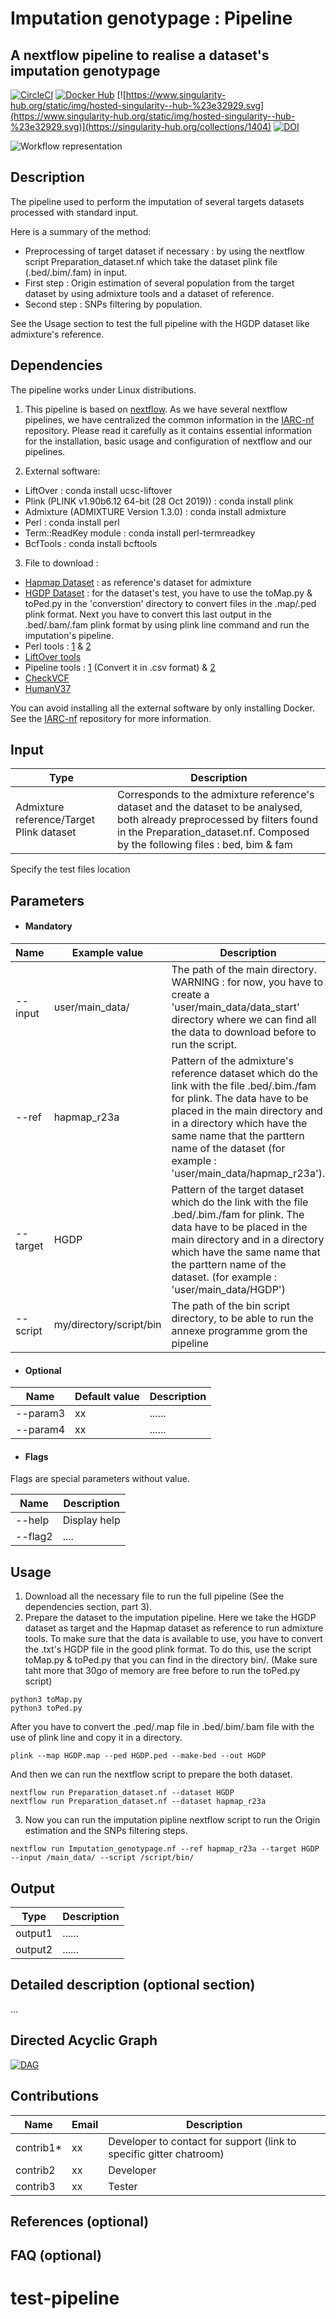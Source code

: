 # Imputation genotypage : Pipeline
## A nextflow pipeline to realise a dataset's imputation genotypage

[![CircleCI](https://circleci.com/gh/IARCbioinfo/template-nf.svg?style=svg)](https://circleci.com/gh/IARCbioinfo/template-nf)
[![Docker Hub](https://img.shields.io/badge/docker-ready-blue.svg)](https://hub.docker.com/r/iarcbioinfo/template-nf/)
[![https://www.singularity-hub.org/static/img/hosted-singularity--hub-%23e32929.svg](https://www.singularity-hub.org/static/img/hosted-singularity--hub-%23e32929.svg)](https://singularity-hub.org/collections/1404)
[![DOI](https://zenodo.org/badge/94193130.svg)](https://zenodo.org/badge/latestdoi/94193130)

![Workflow representation](template-nf.png)

## Description
The pipeline used to perform the imputation of several targets datasets processed with standard input.

Here is a summary of the method:
- Preprocessing of target dataset if necessary : by using the nextflow script Preparation_dataset.nf which take the dataset plink file (.bed/.bim/.fam) in input.
- First step : Origin estimation of several population from the target dataset by using admixture tools and a dataset of reference.
- Second step : SNPs filtering by population.

See the Usage section to test the full pipeline with the HGDP dataset like admixture's reference.

## Dependencies
The pipeline works under Linux distributions.

1. This pipeline is based on [nextflow](https://www.nextflow.io). As we have several nextflow pipelines, we have centralized the common information in the [IARC-nf](https://github.com/IARCbioinfo/IARC-nf) repository. Please read it carefully as it contains essential information for the installation, basic usage and configuration of nextflow and our pipelines.

2. External software:
- LiftOver : conda install ucsc-liftover
- Plink (PLINK v1.90b6.12 64-bit (28 Oct 2019)) : conda install plink
- Admixture (ADMIXTURE Version 1.3.0) : conda install admixture
- Perl : conda install perl
- Term::ReadKey module : conda install perl-termreadkey
- BcfTools : conda install bcftools

3. File to download :
- [Hapmap Dataset](zzz.bwh.harvard.edu/plink/dist/hapmap_r23a.zip) : as reference's dataset for admixture
- [HGDP Dataset](http://www.hagsc.org/hgdp/data/hgdp.zip) : for the dataset's test, you have to use the toMap.py & toPed.py in the 'converstion' directory to convert files in the .map/.ped plink format. Next you have to convert this last output in the .bed/.bam/.fam plink format by using plink line command and run the imputation's pipeline.
- Perl tools : [1](https://www.well.ox.ac.uk/~wrayner/tools/HRC-1000G-check-bim-v4.2.11.zip) & [2](https://www.well.ox.ac.uk/~wrayner/tools/1000GP_Phase3_combined.legend.gz)
- [LiftOver tools](http://hgdownload.cse.ucsc.edu/goldenpath/hg18/liftOver/hg18ToHg19.over.chain.gz)
- Pipeline tools : [1](https://www.ncbi.nlm.nih.gov/pmc/articles/PMC2432498/bin/pone.0002551.s003.xls) (Convert it in .csv format) & [2](ftp://ftp.ncbi.nlm.nih.gov/hapmap/genotypes/2009-01_phaseIII/plink_format/relationships_w_pops_121708.txt)
- [CheckVCF](https://github.com/zhanxw/checkVCF/raw/master/checkVCF.py)
- [HumanV37](http://ftp.1000genomes.ebi.ac.uk/vol1/ftp/technical/reference/human_g1k_v37.fasta.gz)


You can avoid installing all the external software by only installing Docker. See the [IARC-nf](https://github.com/IARCbioinfo/IARC-nf) repository for more information.


## Input
  | Type      | Description     |
  |-----------|---------------|
  | Admixture reference/Target Plink dataset | Corresponds to the admixture reference's dataset and the dataset to be analysed, both already preprocessed by filters found in the Preparation_dataset.nf. Composed by the following files : bed, bim & fam |



  Specify the test files location

## Parameters

  * #### Mandatory
| Name      | Example value | Description     |
|-----------|---------------|-----------------|
|--input| user/main_data/ | The path of the main directory. WARNING : for now, you have to create a 'user/main_data/data_start' directory where we can find all the data to download before to run the script. |
| --ref | hapmap_r23a | Pattern of the admixture's reference dataset which do the link with the file .bed/.bim./fam for plink. The data have to be placed in the main directory and in a directory which have the same name that the parttern name of the dataset (for example : 'user/main_data/hapmap_r23a'). |
| --target | HGDP | Pattern of the target dataset which do the link with the file .bed/.bim./fam for plink. The data have to be placed in the main directory and in a directory which have the same name that the parttern name of the dataset. (for example : 'user/main_data/HGDP')|
|--script | my/directory/script/bin | The path of the bin script directory, to be able to run the annexe programme grom the pipeline |

  * #### Optional
| Name      | Default value | Description     |
|-----------|---------------|-----------------|
| --param3   |            xx | ...... |
| --param4    |            xx | ...... |

  * #### Flags

Flags are special parameters without value.

| Name      | Description     |
|-----------|-----------------|
| --help    | Display help |
| --flag2    |      .... |


## Usage
1. Download all the necessary file to run the full pipeline (See the dependencies section, part 3).
2. Prepare the dataset to the imputation pipeline. Here we take the HGDP dataset as target and the Hapmap dataset as reference to run admixture tools. To make sure that the data is available to use, you have to convert the .txt's HGDP file in the good plink format. To do this, use the script toMap.py & toPed.py that you can find in the directory bin/. (Make sure taht more that 30go of memory are free before to run the toPed.py script)

  ```
  python3 toMap.py
  python3 toPed.py
  ```
  
After you have to convert the .ped/.map file in .bed/.bim/.bam file with the use of plink line and copy it in a directory.
  
  ```
  plink --map HGDP.map --ped HGDP.ped --make-bed --out HGDP
  ```

And then we can run the nextflow script to prepare the both dataset.

  ```
  nextflow run Preparation_dataset.nf --dataset HGDP
  nextflow run Preparation_dataset.nf --dataset hapmap_r23a
  ```
3. Now you can run the imputation pipline nextflow script to run the Origin estimation and the SNPs filtering steps.

  ```
  nextflow run Imputation_genotypage.nf --ref hapmap_r23a --target HGDP --input /main_data/ --script /script/bin/

  ```

## Output
  | Type      | Description     |
  |-----------|---------------|
  | output1    | ...... |
  | output2    | ...... |


## Detailed description (optional section)
...

## Directed Acyclic Graph
[![DAG](dag.png)](http://htmlpreview.github.io/?https://github.com/IARCbioinfo/template-nf/blob/master/dag.html)

## Contributions

  | Name      | Email | Description     |
  |-----------|---------------|-----------------|
  | contrib1*    |            xx | Developer to contact for support (link to specific gitter chatroom) |
  | contrib2    |            xx | Developer |
  | contrib3    |            xx | Tester |

## References (optional)

## FAQ (optional)
# test-pipeline
